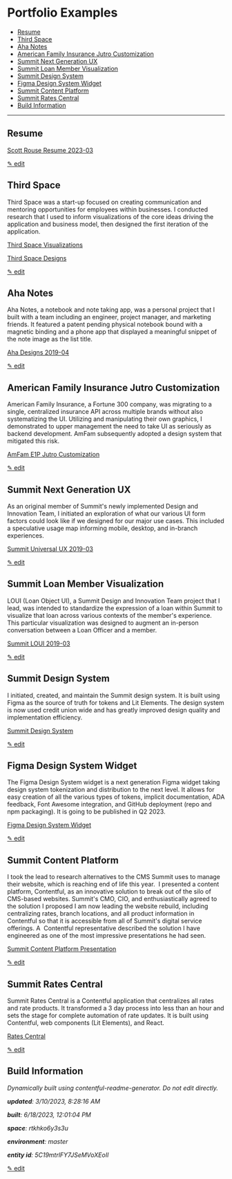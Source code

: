 # Portfolio Examples
<!-- 
  Do not edit directly, built using contentful-readme-generator.
  Content details in Build Information below.
-->

- [Resume](#resume)
- [Third Space](#third-space)
- [Aha Notes](#aha-notes)
- [American Family Insurance Jutro Customization](#american-family-insurance-jutro-customization)
- [Summit Next Generation UX](#summit-next-generation-ux)
- [Summit Loan Member Visualization](#summit-loan-member-visualization)
- [Summit Design System](#summit-design-system)
- [Figma Design System Widget](#figma-design-system-widget)
- [Summit Content Platform](#summit-content-platform)
- [Summit Rates Central](#summit-rates-central)
- [Build Information](#build-information)

---


## Resume

[Scott Rouse Resume 2023-03](https://assets.ctfassets.net/rtkhko6y3s3u/3TRFnxPz7ms3r8Ixnnpi0C/ce2b644176aa057b7d176899eb54c645/Scott_Rouse-2023-03-10.pdf)


[&#9998; edit](https://app.contentful.com/spaces/rtkhko6y3s3u/environments/master/entries/1eiaDdm2wOJVMCRRlcaNBE)

## Third Space
Third Space was a start-up focused on creating communication and mentoring opportunities for employees within businesses. I conducted research that I used to inform visualizations of the core ideas driving the application and business model, then designed the first iteration of the application.

[Third Space Visualizations](https://assets.ctfassets.net/rtkhko6y3s3u/5Ikc3nn6ALZMAzrXoFn8t3/4a63547b4fd3dd4dbbf4598a2c76e871/3S-UX-v00_00_01.pdf)


[Third Space Designs](https://assets.ctfassets.net/rtkhko6y3s3u/5lYLZCmH7FgWe42cdGclN3/8064e543c34cef74c5a4123c5d3a2023/3S-Designs-v00_01.pdf)


[&#9998; edit](https://app.contentful.com/spaces/rtkhko6y3s3u/environments/master/entries/5Tbc39GCsmu5szplMxiToV)

## Aha Notes
Aha Notes, a notebook and note taking app, was a personal project that I built with a team including an engineer, project manager, and marketing friends. It featured a patent pending physical notebook bound with a magnetic binding and a phone app that displayed a meaningful snippet of the note image as the list title. 

[Aha Designs 2019-04](https://assets.ctfassets.net/rtkhko6y3s3u/9CySGbbUM6FCeKcERrvWj/f46c5deb968fd1f47b300193a491989d/2019-04-08-AHA-designs.pdf)


[&#9998; edit](https://app.contentful.com/spaces/rtkhko6y3s3u/environments/master/entries/4MIviI0dXQGhKPno5M6Lkg)

## American Family Insurance Jutro Customization
American Family Insurance, a Fortune 300 company, was migrating to a single, centralized insurance API across multiple brands without also systematizing the UI. Utilizing and manipulating their own graphics, I demonstrated to upper management the need to take UI as seriously as backend development.  AmFam subsequently adopted a design system that mitigated this risk.

[AmFam E1P Jutro Customization](https://assets.ctfassets.net/rtkhko6y3s3u/13bn1LpXJfE4IVCzXIMvv0/47aeb86c242caa430c66cfc979a7dd4e/e1p-JutroCustomization--v00-08.pdf)


[&#9998; edit](https://app.contentful.com/spaces/rtkhko6y3s3u/environments/master/entries/3x1GJodZWK9agdN2DE4OW8)

## Summit Next Generation UX
As an original member of Summit's newly implemented Design and Innovation Team, I initiated an exploration of what our various UI form factors could look like if we designed for our major use cases. This included a speculative usage map informing mobile, desktop, and in-branch experiences.

[Summit Universal UX 2019-03](https://assets.ctfassets.net/rtkhko6y3s3u/1crcQdf3htA7XlGf6oEwx7/9c309acca8c09e8a220fffe1c5f70f67/2019-03-00-SCU-UUX.pdf)


[&#9998; edit](https://app.contentful.com/spaces/rtkhko6y3s3u/environments/master/entries/3FDRGuIJJCHbqgJiLACjau)

## Summit Loan Member Visualization
LOUI (Loan Object UI), a Summit Design and Innovation Team project that I lead, was intended to standardize the expression of a loan within Summit to visualize that loan across various contexts of the member's experience. This particular visualization was designed to augment an in-person conversation between a Loan Officer and a member.  

[Summit LOUI 2019-03](https://assets.ctfassets.net/rtkhko6y3s3u/dLy1F3ewhq2P9ckeAuAon/4790fa74b9beb564559f61a4c5e2c5ef/2019-03-26-Summit-LOUI.pdf)


[&#9998; edit](https://app.contentful.com/spaces/rtkhko6y3s3u/environments/master/entries/1XDplG2sRU96cFu01ADbb1)

## Summit Design System
I initiated, created, and maintain the Summit design system. It is built using Figma as the source of truth for tokens and Lit Elements. The design system is now used credit union wide and has greatly improved design quality and implementation efficiency.

[Summit Design System](/scu-components/dist/scu/reference/)

[&#9998; edit](https://app.contentful.com/spaces/rtkhko6y3s3u/environments/master/entries/66mwLAFQQFa8XHeoCQAnTz)

## Figma Design System Widget
The Figma Design System widget is a next generation Figma widget taking design system tokenization and distribution to the next level. It allows for easy creation of all the various types of tokens, implicit documentation, ADA feedback, Font Awesome integration, and GitHub deployment (repo and npm packaging). It is going to be published in Q2 2023.

[Figma Design System Widget](https://figmadesignsystem.app/)

[&#9998; edit](https://app.contentful.com/spaces/rtkhko6y3s3u/environments/master/entries/5ob1vTpnNmGXZwj3reBKny)

## Summit Content Platform
I took the lead to research alternatives to the CMS Summit uses to manage their website, which is reaching end of life this year.  I presented a content platform, Contentful, as an innovative solution to break out of the silo of CMS-based websites. Summit's CMO, CIO, and enthusiastically agreed to the solution I proposed I am now leading the website rebuild, including centralizing rates, branch locations, and all product information in Contentful so that it is accessible from all of Summit's digital service offerings. A  Contentful representative described the solution I have engineered as one of the most impressive presentations he had seen.

[Summit Content Platform Presentation](https://assets.ctfassets.net/rtkhko6y3s3u/6zzka6j6V8U6bgnuQ0aTo7/a1dfb43325c67c9e22379fa688e64196/scu-content-platform-2022-06-20.pdf)


[&#9998; edit](https://app.contentful.com/spaces/rtkhko6y3s3u/environments/master/entries/7cFDJ43KrJzCtJeIStMPML)

## Summit Rates Central
Summit Rates Central is a Contentful application that centralizes all rates and rate products. It transformed a 3 day process into less than an hour and sets the stage for complete automation of rate updates. It is built using Contentful, web components (Lit Elements), and React.

[Rates Central](https://ratescentral.summitcreditunion.com)

[&#9998; edit](https://app.contentful.com/spaces/rtkhko6y3s3u/environments/master/entries/5TJZOdv7sTqXS0KNGnSmMO)

## Build Information

*Dynamically built using contentful-readme-generator. Do not edit directly.*

*__updated__: 3/10/2023, 8:28:16 AM*

*__built__: 6/18/2023, 12:01:04 PM*

*__space__: rtkhko6y3s3u*

*__environment__: master*

*__entity id__: 5C19mtrlFY7JSeMVoXEoIl*

[&#9998; edit](https://app.contentful.com/spaces/rtkhko6y3s3u/environments/master/entries/5C19mtrlFY7JSeMVoXEoIl)
